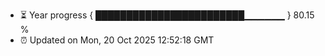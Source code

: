 - ⏳ Year progress { ████████████████████████▁▁▁▁▁▁ } 80.15 %
- ⏰ Updated on Mon, 20 Oct 2025 12:52:18 GMT

